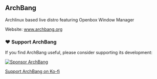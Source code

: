 ## ArchBang

Archlinux based live distro featuring Openbox Window Manager

Website: www.archbang.org

### ❤️ Support ArchBang

If you find ArchBang useful, please consider supporting its development:

[![Sponsor ArchBang](https://img.shields.io/badge/Sponsor-ArchBang-blue?logo=github)](https://github.com/sponsors/mrgreen3)

[Support ArchBang on Ko-fi](https://ko-fi.com/archbang)


